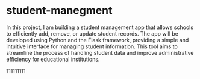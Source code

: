# student-manegment

In this project, I am building a student management app that allows schools to efficiently add, remove, or update student records. The app will be developed using Python and the Flask framework, providing a simple and intuitive interface for managing student information. This tool aims to streamline the process of handling student data and improve administrative efficiency for educational institutions.

111111111